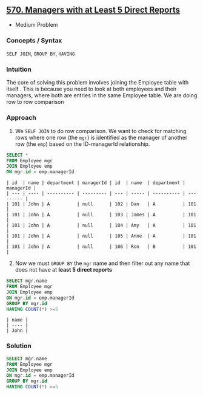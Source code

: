 ## [570. Managers with at Least 5 Direct Reports](https://leetcode.com/problems/managers-with-at-least-5-direct-reports/description/?envType=study-plan-v2&envId=top-sql-50)
* Medium Problem

### Concepts / Syntax
`SELF JOIN`, `GROUP BY`, `HAVING`

### Intuition
The core of solving this problem involves joining the Employee table with itself . This is because you need to look at both employees and their managers, where both are entries in the same Employee table. We are doing row to row comparison

### Approach

1. We `SELF JOIN` to do row comparison. We want to check for matching rows where one row (the `mgr`) is identified as the manager of another row (the `emp`) based on the ID-managerId relationship.

```sql
SELECT *
FROM Employee mgr
JOIN Employee emp
ON mgr.id = emp.managerId
```

```
| id  | name | department | managerId | id  | name  | department | managerId |
| --- | ---- | ---------- | --------- | --- | ----- | ---------- | --------- |
| 101 | John | A          | null      | 102 | Dan   | A          | 101       |
| 101 | John | A          | null      | 103 | James | A          | 101       |
| 101 | John | A          | null      | 104 | Amy   | A          | 101       |
| 101 | John | A          | null      | 105 | Anne  | A          | 101       |
| 101 | John | A          | null      | 106 | Ron   | B          | 101       |
```

2. Now we must `GROUP BY` the `mgr` name and then filter out any name that does not have at **least 5 direct reports**

```sql
SELECT mgr.name
FROM Employee mgr
JOIN Employee emp
ON mgr.id = emp.managerId
GROUP BY mgr.id
HAVING COUNT(*) >=5
```
```
| name |
| ---- |
| John |
```

### Solution
```sql
SELECT mgr.name
FROM Employee mgr
JOIN Employee emp
ON mgr.id = emp.managerId
GROUP BY mgr.id
HAVING COUNT(*) >=5
```